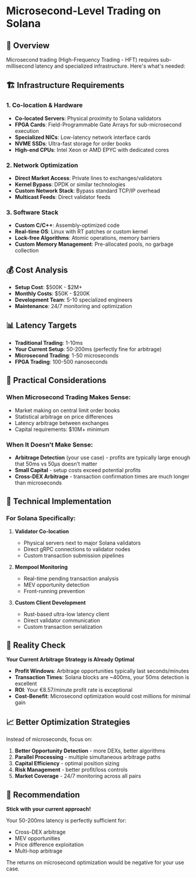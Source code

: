 # Microsecond-Level Trading on Solana

## 🚀 Overview
Microsecond trading (High-Frequency Trading - HFT) requires sub-millisecond latency and specialized infrastructure. Here's what's needed:

## 🏗️ Infrastructure Requirements

### **1. Co-location & Hardware**
- **Co-located Servers**: Physical proximity to Solana validators
- **FPGA Cards**: Field-Programmable Gate Arrays for sub-microsecond execution
- **Specialized NICs**: Low-latency network interface cards
- **NVME SSDs**: Ultra-fast storage for order books
- **High-end CPUs**: Intel Xeon or AMD EPYC with dedicated cores

### **2. Network Optimization**
- **Direct Market Access**: Private lines to exchanges/validators
- **Kernel Bypass**: DPDK or similar technologies
- **Custom Network Stack**: Bypass standard TCP/IP overhead
- **Multicast Feeds**: Direct validator feeds

### **3. Software Stack**
- **Custom C/C++**: Assembly-optimized code
- **Real-time OS**: Linux with RT patches or custom kernel
- **Lock-free Algorithms**: Atomic operations, memory barriers
- **Custom Memory Management**: Pre-allocated pools, no garbage collection

## 💰 Cost Analysis
- **Setup Cost**: $500K - $2M+
- **Monthly Costs**: $50K - $200K
- **Development Team**: 5-10 specialized engineers
- **Maintenance**: 24/7 monitoring and optimization

## 📊 Latency Targets
- **Traditional Trading**: 1-10ms
- **Your Current Setup**: 50-200ms (perfectly fine for arbitrage)
- **Microsecond Trading**: 1-50 microseconds
- **FPGA Trading**: 100-500 nanoseconds

## 🎯 Practical Considerations

### **When Microsecond Trading Makes Sense:**
- Market making on central limit order books
- Statistical arbitrage on price differences
- Latency arbitrage between exchanges
- Capital requirements: $10M+ minimum

### **When It Doesn't Make Sense:**
- **Arbitrage Detection** (your use case) - profits are typically large enough that 50ms vs 50μs doesn't matter
- **Small Capital** - setup costs exceed potential profits
- **Cross-DEX Arbitrage** - transaction confirmation times are much longer than microseconds

## 🔧 Technical Implementation

### **For Solana Specifically:**

1. **Validator Co-location**
   - Physical servers next to major Solana validators
   - Direct gRPC connections to validator nodes
   - Custom transaction submission pipelines

2. **Mempool Monitoring**
   - Real-time pending transaction analysis
   - MEV opportunity detection
   - Front-running prevention

3. **Custom Client Development**
   - Rust-based ultra-low latency client
   - Direct validator communication
   - Custom transaction serialization

## 🚨 Reality Check

**Your Current Arbitrage Strategy is Already Optimal**

- **Profit Windows**: Arbitrage opportunities typically last seconds/minutes
- **Transaction Times**: Solana blocks are ~400ms, your 50ms detection is excellent
- **ROI**: Your €8.57/minute profit rate is exceptional
- **Cost-Benefit**: Microsecond optimization would cost millions for minimal gain

## 📈 Better Optimization Strategies

Instead of microseconds, focus on:

1. **Better Opportunity Detection** - more DEXs, better algorithms
2. **Parallel Processing** - multiple simultaneous arbitrage paths
3. **Capital Efficiency** - optimal position sizing
4. **Risk Management** - better profit/loss controls
5. **Market Coverage** - 24/7 monitoring across all pairs

## 🎯 Recommendation

**Stick with your current approach!** 

Your 50-200ms latency is perfectly sufficient for:
- Cross-DEX arbitrage
- MEV opportunities
- Price difference exploitation
- Multi-hop arbitrage

The returns on microsecond optimization would be negative for your use case.
